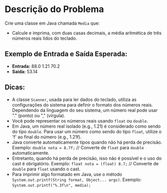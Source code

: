 # Descrição do Problema

Crie uma classe em Java chamada `Media` que:

- Calcule e imprima, com duas casas decimais, a média aritmética de três números reais lidos do teclado.

## Exemplo de Entrada e Saída Esperada:

- **Entrada:** 88.0 1.21 70.2
- **Saída:** 53.14

## Dicas:

- A classe `Scanner`, usada para ler dados do teclado, utiliza as configurações do sistema para definir o formato dos números reais. Dependendo da linguagem do seu sistema, um número real pode usar "." (ponto) ou "," (vírgula).
- Você pode representar os números reais usando `float` ou `double`.
- Em Java, um número real isolado (e.g., 1.21) é considerado como sendo do tipo `double`. Para usar um número como sendo do tipo `float`, utilize o 'f' ao final do número (e.g., 1.21f).
- Java converte automaticamente tipos quando não há perda de precisão. Exemplo: `double nota = 8.7f;` // Converte de `float` para `double` automaticamente.
- Entretanto, quando há perda de precisão, isso não é possível e o uso do cast é obrigatório. Exemplo: `float nota = (float) 8.7;` // Converte de `double` para `float` usando o cast.
- Para imprimir algo formatado em Java, use o método `System.out.printf(String format, Object... args)`. Exemplo: `System.out.printf("%.3f\n", media);`
